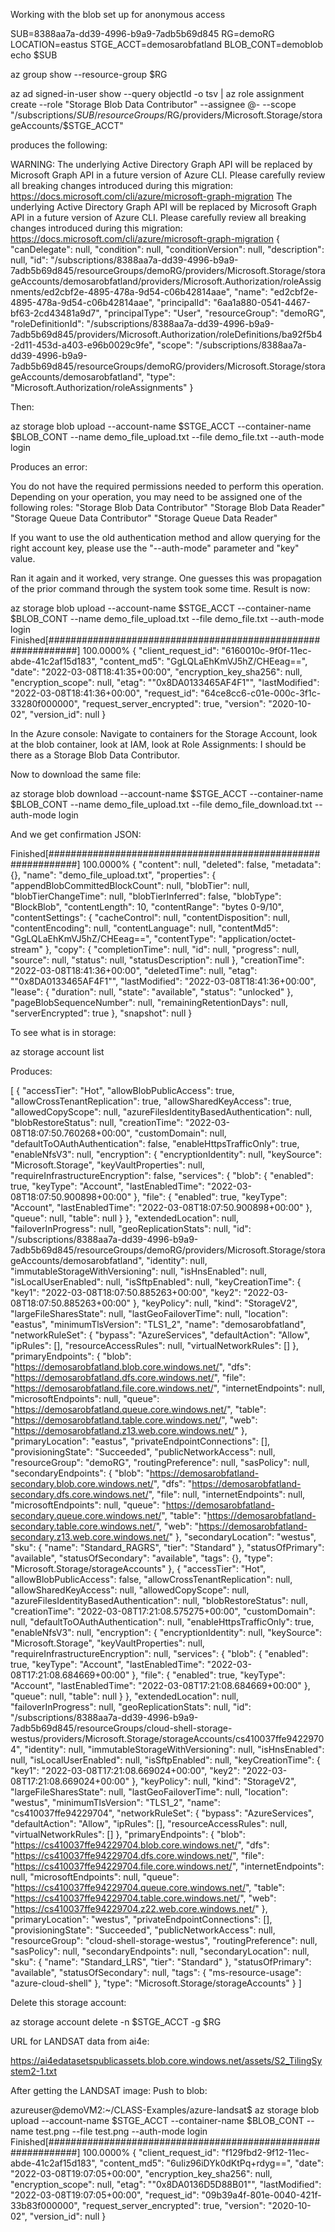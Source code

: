 Working with the blob set up for anonymous access

SUB=8388aa7a-dd39-4996-b9a9-7adb5b69d845
RG=demoRG
LOCATION=eastus
STGE_ACCT=demosarobfatland
BLOB_CONT=demoblob
echo $SUB

az group show --resource-group $RG


az ad signed-in-user show --query objectId -o tsv | az role assignment create --role "Storage Blob Data Contributor" --assignee @- --scope "/subscriptions/$SUB/resourceGroups/$RG/providers/Microsoft.Storage/storageAccounts/$STGE_ACCT"

produces the following: 


WARNING: The underlying Active Directory Graph API will be replaced by Microsoft Graph API in a future version of Azure CLI. Please carefully review all breaking changes introduced during this migration: https://docs.microsoft.com/cli/azure/microsoft-graph-migration
The underlying Active Directory Graph API will be replaced by Microsoft Graph API in a future version of Azure CLI. Please carefully review all breaking changes introduced during this migration: https://docs.microsoft.com/cli/azure/microsoft-graph-migration
{
  "canDelegate": null,
  "condition": null,
  "conditionVersion": null,
  "description": null,
  "id": "/subscriptions/8388aa7a-dd39-4996-b9a9-7adb5b69d845/resourceGroups/demoRG/providers/Microsoft.Storage/storageAccounts/demosarobfatland/providers/Microsoft.Authorization/roleAssignments/ed2cbf2e-4895-478a-9d54-c06b42814aae",
  "name": "ed2cbf2e-4895-478a-9d54-c06b42814aae",
  "principalId": "6aa1a880-0541-4467-bf63-2cd43481a9d7",
  "principalType": "User",
  "resourceGroup": "demoRG",
  "roleDefinitionId": "/subscriptions/8388aa7a-dd39-4996-b9a9-7adb5b69d845/providers/Microsoft.Authorization/roleDefinitions/ba92f5b4-2d11-453d-a403-e96b0029c9fe",
  "scope": "/subscriptions/8388aa7a-dd39-4996-b9a9-7adb5b69d845/resourceGroups/demoRG/providers/Microsoft.Storage/storageAccounts/demosarobfatland",
  "type": "Microsoft.Authorization/roleAssignments"
}


Then: 


az storage blob upload --account-name $STGE_ACCT --container-name $BLOB_CONT --name demo_file_upload.txt --file demo_file.txt --auth-mode login


Produces an error: 

You do not have the required permissions needed to perform this operation.
Depending on your operation, you may need to be assigned one of the following roles:
    "Storage Blob Data Contributor"
    "Storage Blob Data Reader"
    "Storage Queue Data Contributor"
    "Storage Queue Data Reader"

If you want to use the old authentication method and allow querying for the right account key, please use the "--auth-mode" parameter and "key" value.
                    

Ran it again and it worked, very strange.  One guesses this was propagation of the prior command through the system took some time. Result is now: 


az storage blob upload --account-name $STGE_ACCT --container-name $BLOB_CONT --name demo_file_upload.txt --file demo_file.txt --auth-mode login
Finished[#############################################################]  100.0000%
{
  "client_request_id": "6160010c-9f0f-11ec-abde-41c2af15d183",
  "content_md5": "GgLQLaEhKmVJ5hZ/CHEeag==",
  "date": "2022-03-08T18:41:35+00:00",
  "encryption_key_sha256": null,
  "encryption_scope": null,
  "etag": "\"0x8DA0133465AF4F1\"",
  "lastModified": "2022-03-08T18:41:36+00:00",
  "request_id": "64ce8cc6-c01e-000c-3f1c-33280f000000",
  "request_server_encrypted": true,
  "version": "2020-10-02",
  "version_id": null
}


In the Azure console: Navigate to containers for the Storage Account, look at the blob container, look at IAM, look at Role Assignments: I should be there as a Storage Blob Data Contributor.



Now to download the same file: 


az storage blob download --account-name $STGE_ACCT --container-name $BLOB_CONT --name demo_file_upload.txt --file demo_file_download.txt --auth-mode login


And we get confirmation JSON: 


Finished[#############################################################]  100.0000%
{
  "content": null,
  "deleted": false,
  "metadata": {},
  "name": "demo_file_upload.txt",
  "properties": {
    "appendBlobCommittedBlockCount": null,
    "blobTier": null,
    "blobTierChangeTime": null,
    "blobTierInferred": false,
    "blobType": "BlockBlob",
    "contentLength": 10,
    "contentRange": "bytes 0-9/10",
    "contentSettings": {
      "cacheControl": null,
      "contentDisposition": null,
      "contentEncoding": null,
      "contentLanguage": null,
      "contentMd5": "GgLQLaEhKmVJ5hZ/CHEeag==",
      "contentType": "application/octet-stream"
    },
    "copy": {
      "completionTime": null,
      "id": null,
      "progress": null,
      "source": null,
      "status": null,
      "statusDescription": null
    },
    "creationTime": "2022-03-08T18:41:36+00:00",
    "deletedTime": null,
    "etag": "\"0x8DA0133465AF4F1\"",
    "lastModified": "2022-03-08T18:41:36+00:00",
    "lease": {
      "duration": null,
      "state": "available",
      "status": "unlocked"
    },
    "pageBlobSequenceNumber": null,
    "remainingRetentionDays": null,
    "serverEncrypted": true
  },
  "snapshot": null
}



To see what is in storage: 

az storage account list

Produces: 

[
  {
    "accessTier": "Hot",
    "allowBlobPublicAccess": true,
    "allowCrossTenantReplication": true,
    "allowSharedKeyAccess": true,
    "allowedCopyScope": null,
    "azureFilesIdentityBasedAuthentication": null,
    "blobRestoreStatus": null,
    "creationTime": "2022-03-08T18:07:50.760268+00:00",
    "customDomain": null,
    "defaultToOAuthAuthentication": false,
    "enableHttpsTrafficOnly": true,
    "enableNfsV3": null,
    "encryption": {
      "encryptionIdentity": null,
      "keySource": "Microsoft.Storage",
      "keyVaultProperties": null,
      "requireInfrastructureEncryption": false,
      "services": {
        "blob": {
          "enabled": true,
          "keyType": "Account",
          "lastEnabledTime": "2022-03-08T18:07:50.900898+00:00"
        },
        "file": {
          "enabled": true,
          "keyType": "Account",
          "lastEnabledTime": "2022-03-08T18:07:50.900898+00:00"
        },
        "queue": null,
        "table": null
      }
    },
    "extendedLocation": null,
    "failoverInProgress": null,
    "geoReplicationStats": null,
    "id": "/subscriptions/8388aa7a-dd39-4996-b9a9-7adb5b69d845/resourceGroups/demoRG/providers/Microsoft.Storage/storageAccounts/demosarobfatland",
    "identity": null,
    "immutableStorageWithVersioning": null,
    "isHnsEnabled": null,
    "isLocalUserEnabled": null,
    "isSftpEnabled": null,
    "keyCreationTime": {
      "key1": "2022-03-08T18:07:50.885263+00:00",
      "key2": "2022-03-08T18:07:50.885263+00:00"
    },
    "keyPolicy": null,
    "kind": "StorageV2",
    "largeFileSharesState": null,
    "lastGeoFailoverTime": null,
    "location": "eastus",
    "minimumTlsVersion": "TLS1_2",
    "name": "demosarobfatland",
    "networkRuleSet": {
      "bypass": "AzureServices",
      "defaultAction": "Allow",
      "ipRules": [],
      "resourceAccessRules": null,
      "virtualNetworkRules": []
    },
    "primaryEndpoints": {
      "blob": "https://demosarobfatland.blob.core.windows.net/",
      "dfs": "https://demosarobfatland.dfs.core.windows.net/",
      "file": "https://demosarobfatland.file.core.windows.net/",
      "internetEndpoints": null,
      "microsoftEndpoints": null,
      "queue": "https://demosarobfatland.queue.core.windows.net/",
      "table": "https://demosarobfatland.table.core.windows.net/",
      "web": "https://demosarobfatland.z13.web.core.windows.net/"
    },
    "primaryLocation": "eastus",
    "privateEndpointConnections": [],
    "provisioningState": "Succeeded",
    "publicNetworkAccess": null,
    "resourceGroup": "demoRG",
    "routingPreference": null,
    "sasPolicy": null,
    "secondaryEndpoints": {
      "blob": "https://demosarobfatland-secondary.blob.core.windows.net/",
      "dfs": "https://demosarobfatland-secondary.dfs.core.windows.net/",
      "file": null,
      "internetEndpoints": null,
      "microsoftEndpoints": null,
      "queue": "https://demosarobfatland-secondary.queue.core.windows.net/",
      "table": "https://demosarobfatland-secondary.table.core.windows.net/",
      "web": "https://demosarobfatland-secondary.z13.web.core.windows.net/"
    },
    "secondaryLocation": "westus",
    "sku": {
      "name": "Standard_RAGRS",
      "tier": "Standard"
    },
    "statusOfPrimary": "available",
    "statusOfSecondary": "available",
    "tags": {},
    "type": "Microsoft.Storage/storageAccounts"
  },
  {
    "accessTier": "Hot",
    "allowBlobPublicAccess": false,
    "allowCrossTenantReplication": null,
    "allowSharedKeyAccess": null,
    "allowedCopyScope": null,
    "azureFilesIdentityBasedAuthentication": null,
    "blobRestoreStatus": null,
    "creationTime": "2022-03-08T17:21:08.575275+00:00",
    "customDomain": null,
    "defaultToOAuthAuthentication": null,
    "enableHttpsTrafficOnly": true,
    "enableNfsV3": null,
    "encryption": {
      "encryptionIdentity": null,
      "keySource": "Microsoft.Storage",
      "keyVaultProperties": null,
      "requireInfrastructureEncryption": null,
      "services": {
        "blob": {
          "enabled": true,
          "keyType": "Account",
          "lastEnabledTime": "2022-03-08T17:21:08.684669+00:00"
        },
        "file": {
          "enabled": true,
          "keyType": "Account",
          "lastEnabledTime": "2022-03-08T17:21:08.684669+00:00"
        },
        "queue": null,
        "table": null
      }
    },
    "extendedLocation": null,
    "failoverInProgress": null,
    "geoReplicationStats": null,
    "id": "/subscriptions/8388aa7a-dd39-4996-b9a9-7adb5b69d845/resourceGroups/cloud-shell-storage-westus/providers/Microsoft.Storage/storageAccounts/cs410037ffe94229704",
    "identity": null,
    "immutableStorageWithVersioning": null,
    "isHnsEnabled": null,
    "isLocalUserEnabled": null,
    "isSftpEnabled": null,
    "keyCreationTime": {
      "key1": "2022-03-08T17:21:08.669024+00:00",
      "key2": "2022-03-08T17:21:08.669024+00:00"
    },
    "keyPolicy": null,
    "kind": "StorageV2",
    "largeFileSharesState": null,
    "lastGeoFailoverTime": null,
    "location": "westus",
    "minimumTlsVersion": "TLS1_2",
    "name": "cs410037ffe94229704",
    "networkRuleSet": {
      "bypass": "AzureServices",
      "defaultAction": "Allow",
      "ipRules": [],
      "resourceAccessRules": null,
      "virtualNetworkRules": []
    },
    "primaryEndpoints": {
      "blob": "https://cs410037ffe94229704.blob.core.windows.net/",
      "dfs": "https://cs410037ffe94229704.dfs.core.windows.net/",
      "file": "https://cs410037ffe94229704.file.core.windows.net/",
      "internetEndpoints": null,
      "microsoftEndpoints": null,
      "queue": "https://cs410037ffe94229704.queue.core.windows.net/",
      "table": "https://cs410037ffe94229704.table.core.windows.net/",
      "web": "https://cs410037ffe94229704.z22.web.core.windows.net/"
    },
    "primaryLocation": "westus",
    "privateEndpointConnections": [],
    "provisioningState": "Succeeded",
    "publicNetworkAccess": null,
    "resourceGroup": "cloud-shell-storage-westus",
    "routingPreference": null,
    "sasPolicy": null,
    "secondaryEndpoints": null,
    "secondaryLocation": null,
    "sku": {
      "name": "Standard_LRS",
      "tier": "Standard"
    },
    "statusOfPrimary": "available",
    "statusOfSecondary": null,
    "tags": {
      "ms-resource-usage": "azure-cloud-shell"
    },
    "type": "Microsoft.Storage/storageAccounts"
  }
]



Delete this storage account: 


az storage account delete -n $STGE_ACCT -g $RG



URL for LANDSAT data from ai4e: 

https://ai4edatasetspublicassets.blob.core.windows.net/assets/S2_TilingSystem2-1.txt



After getting the LANDSAT image: Push to blob: 


azureuser@demoVM2:~/CLASS-Examples/azure-landsat$ az storage blob upload --account-name $STGE_ACCT --container-name $BLOB_CONT --name test.png --file test.png --auth-mode login
Finished[#############################################################]  100.0000%
{
  "client_request_id": "f129fbd2-9f12-11ec-abde-41c2af15d183",
  "content_md5": "6uIiz96iDYk0dKtPq+rdyg==",
  "date": "2022-03-08T19:07:05+00:00",
  "encryption_key_sha256": null,
  "encryption_scope": null,
  "etag": "\"0x8DA0136D5D88B01\"",
  "lastModified": "2022-03-08T19:07:05+00:00",
  "request_id": "09b39a4f-801e-0040-421f-33b83f000000",
  "request_server_encrypted": true,
  "version": "2020-10-02",
  "version_id": null
}
